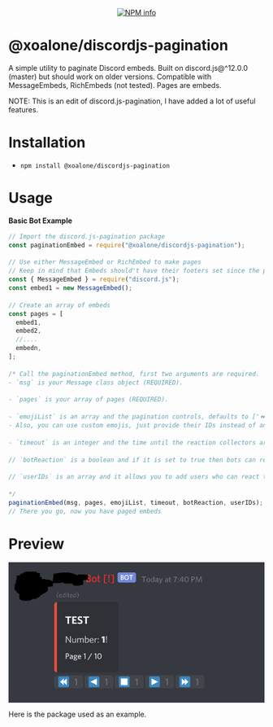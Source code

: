 <div align="center">
  <p>
    <a href="https://nodei.co/npm/@xoalone/discordjs-pagination
/"><img src="https://nodei.co/npm/@xoalone/discordjs-pagination.png?downloads=true&stars=true" alt="NPM info" /></a>
  </p>
</div>

# @xoalone/discordjs-pagination

A simple utility to paginate Discord embeds. Built on discord.js@^12.0.0 (master) but should work on older versions. Compatible with MessageEmbeds, RichEmbeds (not tested). Pages are embeds.

NOTE: This is an edit of discord.js-pagination, I have added a lot of useful features.

# Installation

- `npm install @xoalone/discordjs-pagination`

# Usage

**Basic Bot Example**

```js
// Import the discord.js-pagination package
const paginationEmbed = require("@xoalone/discordjs-pagination");

// Use either MessageEmbed or RichEmbed to make pages
// Keep in mind that Embeds should't have their footers set since the pagination method sets page info there
const { MessageEmbed } = require("discord.js");
const embed1 = new MessageEmbed();

// Create an array of embeds
const pages = [
  embed1,
  embed2,
  //....
  embedn,
];

/* Call the paginationEmbed method, first two arguments are required.
- `msg` is your Message class object (REQUIRED).

- `pages` is your array of pages (REQUIRED).

- `emojiList` is an array and the pagination controls, defaults to ['⏪', '◀️', '⏹️', '▶️', '⏩']. 
- Also, you can use custom emojis, just provide their IDs instead of an unicode emoji.

- `timeout` is an integer and the time until the reaction collectors are going to stop collection (in ms), after this you can't change pages, defaults to 120000ms.

// `botReaction` is a boolean and if it is set to true then bots can react to messages, defaults to false.

// `userIDs` is an array and it allows you to add users who can react to the message with their ID, defaults to message.author.id.

*/
paginationEmbed(msg, pages, emojiList, timeout, botReaction, userIDs);
// There you go, now you have paged embeds
```

# Preview

<img src="https://raw.githubusercontent.com/XoAlone/discordjs-pagination/master/example/demo.png" alt="DEMO" align="center" />

Here is the package used as an example.
